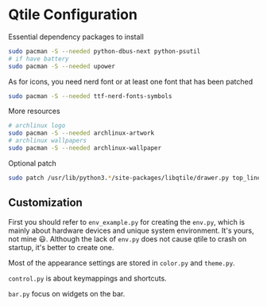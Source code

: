 # Qtile Configuration

Essential dependency packages to install

```bash
sudo pacman -S --needed python-dbus-next python-psutil
# if have battery
sudo pacman -S --needed upower
```

As for icons, you need nerd font or at least one font
that has been patched

```bash
sudo pacman -S --needed ttf-nerd-fonts-symbols
```

More resources

```bash
# archlinux logo
sudo pacman -S --needed archlinux-artwork
# archlinux wallpapers
sudo pacman -S --needed archlinux-wallpaper
```

Optional patch

```bash
sudo patch /usr/lib/python3.*/site-packages/libqtile/drawer.py top_line.patch
```

## Customization

First you should refer to `env_example.py` for creating the `env.py`,
which is mainly about hardware devices and unique system environment.
It's yours, not mine 😃.
Although the lack of `env.py` does not cause qtile to crash on startup,
it's better to create one.

Most of the appearance settings are stored in `color.py` and `theme.py`.

`control.py` is about keymappings and shortcuts.

`bar.py` focus on widgets on the bar.
